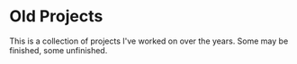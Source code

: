 # Old Projects

This is a collection of projects I've worked on over the years. Some may be finished, some unfinished.
